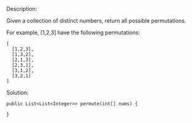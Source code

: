 Description:

Given a collection of distinct numbers, return all possible permutations.

For example,
[1,2,3] have the following permutations:
```
[
  [1,2,3],
  [1,3,2],
  [2,1,3],
  [2,3,1],
  [3,1,2],
  [3,2,1]
]
```

Solution:

```
public List<List<Integer>> permute(int[] nums) {
	        
}
```    